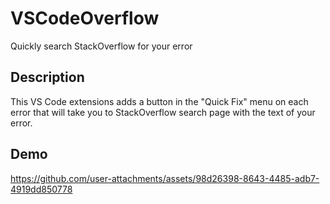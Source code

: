 # VSCodeOverflow
Quickly search StackOverflow for your error

## Description
This VS Code extensions adds a button in the "Quick Fix" menu on each error that will take you to StackOverflow search page with the text of your error.

## Demo

https://github.com/user-attachments/assets/98d26398-8643-4485-adb7-4919dd850778

